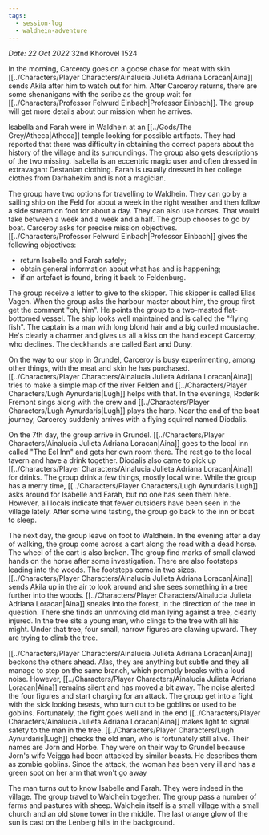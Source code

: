 ```yaml
---
tags:
  - session-log
  - waldhein-adventure
---
```

*Date: 22 Oct 2022*
32nd Khorovel 1524

In the morning, Carceroy goes on a goose chase for meat with skin. [[../Characters/Player Characters/Ainalucia Julieta Adriana Loracan|Aina]] sends Akila after him to watch out for him. After Carceroy returns, there are some shenanigans with the scribe as the group wait for [[../Characters/Professor Felwurd Einbach|Professor Einbach]]. The group will get more details about our mission when he arrives.

Isabella and Farah were in Waldhein at an [[../Gods/The Grey/Atheca|Atheca]] temple looking for possible artifacts. They had reported that there was difficulty in obtaining the correct papers about the history of the village and its surroundings. The group also gets descriptions of the two missing. Isabella is an eccentric magic user and often dressed in extravagant Destanian clothing. Farah is usually dressed in her college clothes from Darhahekim and is not a magician.

The group have two options for travelling to Waldhein. They can go by a sailing ship on the Feld for about a week in the right weather and then follow a side stream on foot for about a day. They can also use horses. That would take between a week and a week and a half. The group chooses to go by boat. Carceroy asks for precise mission objectives. [[../Characters/Professor Felwurd Einbach|Professor Einbach]] gives the following objectives:
- return Isabella and Farah safely;
- obtain general information about what has and is happening;
- if an artefact is found, bring it back to Feldenburg.

The group receive a letter to give to the skipper. This skipper is called Elias Vagen. When the group asks the harbour master about him, the group first get the comment "oh, him". He points the group to a two-masted flat-bottomed vessel. The ship looks well maintained and is called the "flying fish". The captain is a man with long blond hair and a big curled moustache. He's clearly a charmer and gives us all a kiss on the hand except Carceroy, who declines. The deckhands are called Bart and Duny.

On the way to our stop in Grundel, Carceroy is busy experimenting, among other things, with the meat and skin he has purchased. [[../Characters/Player Characters/Ainalucia Julieta Adriana Loracan|Aina]] tries to make a simple map of the river Felden and [[../Characters/Player Characters/Lugh Aynurdaris|Lugh]] helps with that. In the evenings, Roderik Fremont sings along with the crew and [[../Characters/Player Characters/Lugh Aynurdaris|Lugh]] plays the harp. Near the end of the boat journey, Carceroy suddenly arrives with a flying squirrel named Diodalis.

On the 7th day, the group arrive in Grundel. [[../Characters/Player Characters/Ainalucia Julieta Adriana Loracan|Aina]] goes to the local inn called "The Eel Inn" and gets her own room there. The rest go to the local tavern and have a drink together. Diodalis also came to pick up [[../Characters/Player Characters/Ainalucia Julieta Adriana Loracan|Aina]] for drinks. The group drink a few things, mostly local wine. While the group has a merry time, [[../Characters/Player Characters/Lugh Aynurdaris|Lugh]] asks around for Isabelle and Farah, but no one has seen them here. However, all locals indicate that fewer outsiders have been seen in the village lately. After some wine tasting, the group go back to the inn or boat to sleep.

The next day, the group leave on foot to Waldhein. In the evening after a day of walking, the group come across a cart along the road with a dead horse. The wheel of the cart is also broken. The group find marks of small clawed hands on the horse after some investigation. There are also footsteps leading into the woods. The footsteps come in two sizes. [[../Characters/Player Characters/Ainalucia Julieta Adriana Loracan|Aina]] sends Akila up in the air to look around and she sees something in a tree further into the woods. [[../Characters/Player Characters/Ainalucia Julieta Adriana Loracan|Aina]] sneaks into the forest, in the direction of the tree in question. There she finds an unmoving old man lying against a tree, clearly injured. In the tree sits a young man, who clings to the tree with all his might. Under that tree, four small, narrow figures are clawing upward. They are trying to climb the tree.

[[../Characters/Player Characters/Ainalucia Julieta Adriana Loracan|Aina]] beckons the others ahead. Alas, they are anything but subtle and they all manage to step on the same branch, which promptly breaks with a loud noise. However, [[../Characters/Player Characters/Ainalucia Julieta Adriana Loracan|Aina]] remains silent and has moved a bit away. The noise alerted the four figures and start charging for an attack. The group get into a fight with the sick looking beasts, who turn out to be goblins or used to be goblins. Fortunately, the fight goes well and in the end [[../Characters/Player Characters/Ainalucia Julieta Adriana Loracan|Aina]] makes light to signal safety to the man in the tree. [[../Characters/Player Characters/Lugh Aynurdaris|Lugh]] checks the old man, who is fortunately still alive. Their names are Jorn and Horbe. They were on their way to Grundel because Jorn's wife Veigga had been attacked by similar beasts. He describes them as zombie goblins. Since the attack, the woman has been very ill and has a green spot on her arm that won't go away

The man turns out to know Isabelle and Farah. They were indeed in the village. The group travel to Waldhein together. The group pass a number of farms and pastures with sheep. Waldhein itself is a small village with a small church and an old stone tower in the middle. The last orange glow of the sun is cast on the Lenberg hills in the background.